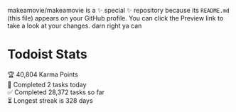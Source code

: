 makeamovie/makeamovie is a ✨ special ✨ repository because its `README.md` (this file) appears on your GitHub profile.
You can click the Preview link to take a look at your changes. darn right ya can

# Todoist Stats

<!-- TODO-IST:START -->
🏆  40,804 Karma Points           
🌸  Completed 2 tasks today           
✅  Completed 28,372 tasks so far           
⏳  Longest streak is 328 days
<!-- TODO-IST:END -->